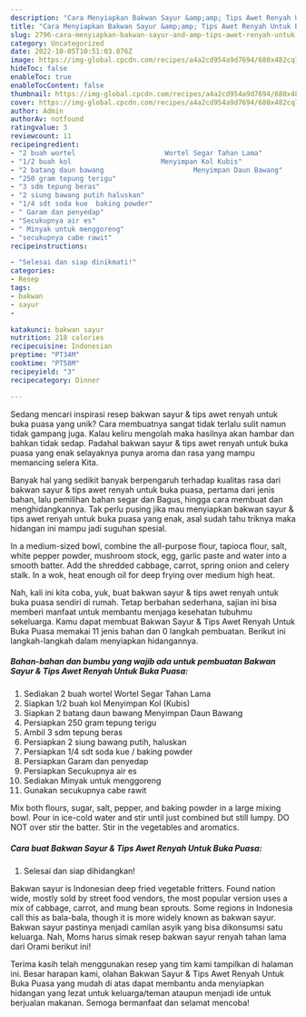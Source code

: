 ```yaml
---
description: "Cara Menyiapkan Bakwan Sayur &amp;amp; Tips Awet Renyah Untuk Buka Puasa yang Mantap"
title: "Cara Menyiapkan Bakwan Sayur &amp;amp; Tips Awet Renyah Untuk Buka Puasa yang Mantap"
slug: 2796-cara-menyiapkan-bakwan-sayur-and-amp-tips-awet-renyah-untuk-buka-puasa-yang-mantap
category: Uncategorized
date: 2022-10-05T10:51:03.876Z
image: https://img-global.cpcdn.com/recipes/a4a2cd954a9d7694/680x482cq70/bakwan-sayur-tips-awet-renyah-untuk-buka-puasa-foto-resep-utama.jpg
hideToc: false
enableToc: true
enableTocContent: false
thumbnail: https://img-global.cpcdn.com/recipes/a4a2cd954a9d7694/680x482cq70/bakwan-sayur-tips-awet-renyah-untuk-buka-puasa-foto-resep-utama.jpg
cover: https://img-global.cpcdn.com/recipes/a4a2cd954a9d7694/680x482cq70/bakwan-sayur-tips-awet-renyah-untuk-buka-puasa-foto-resep-utama.jpg
author: Admin
authorAv: notfound
ratingvalue: 3
reviewcount: 11
recipeingredient:
- "2 buah wortel                      Wortel Segar Tahan Lama"
- "1/2 buah kol                      Menyimpan Kol Kubis"
- "2 batang daun bawang                      Menyimpan Daun Bawang"
- "250 gram tepung terigu"
- "3 sdm tepung beras"
- "2 siung bawang putih haluskan"
- "1/4 sdt soda kue  baking powder"
- " Garam dan penyedap"
- "Secukupnya air es"
- " Minyak untuk menggoreng"
- "secukupnya cabe rawit"
recipeinstructions:

- "Selesai dan siap dinikmati!"
categories:
- Resep
tags:
- bakwan
- sayur
- 

katakunci: bakwan sayur  
nutrition: 218 calories
recipecuisine: Indonesian
preptime: "PT34M"
cooktime: "PT58M"
recipeyield: "3"
recipecategory: Dinner

---
```





Sedang mencari inspirasi resep bakwan sayur &amp; tips awet renyah untuk buka puasa yang unik? Cara membuatnya sangat tidak terlalu sulit namun tidak gampang juga. Kalau keliru mengolah maka hasilnya akan hambar dan bahkan tidak sedap. Padahal bakwan sayur &amp; tips awet renyah untuk buka puasa yang enak selayaknya punya aroma dan rasa yang mampu memancing selera Kita.





Banyak hal yang sedikit banyak berpengaruh terhadap kualitas rasa dari bakwan sayur &amp; tips awet renyah untuk buka puasa, pertama dari jenis bahan, lalu pemilihan bahan segar dan Bagus, hingga cara membuat dan menghidangkannya. Tak perlu pusing jika mau menyiapkan bakwan sayur &amp; tips awet renyah untuk buka puasa yang enak,      asal sudah tahu triknya maka hidangan ini mampu jadi suguhan spesial.














In a medium-sized bowl, combine the all-purpose flour, tapioca flour, salt, white pepper powder, mushroom stock, egg, garlic paste and water into a smooth batter. Add the shredded cabbage, carrot, spring onion and celery stalk. In a wok, heat enough oil for deep frying over medium high heat.






Nah, kali ini kita coba, yuk, buat bakwan sayur &amp; tips awet renyah untuk buka puasa sendiri di rumah. Tetap berbahan sederhana, sajian ini bisa memberi manfaat untuk membantu menjaga kesehatan tubuhmu sekeluarga. Kamu dapat membuat Bakwan Sayur &amp; Tips Awet Renyah Untuk Buka Puasa memakai 11 jenis bahan dan 0 langkah pembuatan. Berikut ini langkah-langkah dalam menyiapkan hidangannya.

<!--inarticleads1-->

##### Bahan-bahan dan bumbu yang wajib ada untuk pembuatan Bakwan Sayur &amp; Tips Awet Renyah Untuk Buka Puasa:

1. Sediakan 2 buah wortel                      Wortel Segar Tahan Lama
1. Siapkan 1/2 buah kol                      Menyimpan Kol (Kubis)
1. Siapkan 2 batang daun bawang                      Menyimpan Daun Bawang
1. Persiapkan 250 gram tepung terigu
1. Ambil 3 sdm tepung beras
1. Persiapkan 2 siung bawang putih, haluskan
1. Persiapkan 1/4 sdt soda kue / baking powder
1. Persiapkan  Garam dan penyedap
1. Persiapkan Secukupnya air es
1. Sediakan  Minyak untuk menggoreng
1. Gunakan secukupnya cabe rawit


Mix both flours, sugar, salt, pepper, and baking powder in a large mixing bowl. Pour in ice-cold water and stir until just combined but still lumpy. DO NOT over stir the batter. Stir in the vegetables and aromatics. 

<!--inarticleads2-->

##### Cara buat Bakwan Sayur &amp; Tips Awet Renyah Untuk Buka Puasa:


1. Selesai dan siap dihidangkan!

Bakwan sayur is Indonesian deep fried vegetable fritters. Found nation wide, mostly sold by street food vendors, the most popular version uses a mix of cabbage, carrot, and mung bean sprouts. Some regions in Indonesia call this as bala-bala, though it is more widely known as bakwan sayur. Bakwan sayur pastinya menjadi camilan asyik yang bisa dikonsumsi satu keluarga. Nah, Moms harus simak resep bakwan sayur renyah tahan lama dari Orami berikut ini! 

Terima kasih telah menggunakan resep yang tim kami tampilkan di halaman ini. Besar harapan kami, olahan Bakwan Sayur &amp; Tips Awet Renyah Untuk Buka Puasa yang mudah di atas dapat membantu anda menyiapkan hidangan yang lezat untuk keluarga/teman ataupun menjadi ide untuk berjualan makanan. Semoga bermanfaat dan selamat mencoba!
